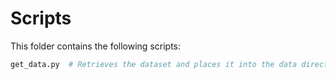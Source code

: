 # Scripts

This folder contains the following scripts:

```bash
get_data.py  # Retrieves the dataset and places it into the data directory
```